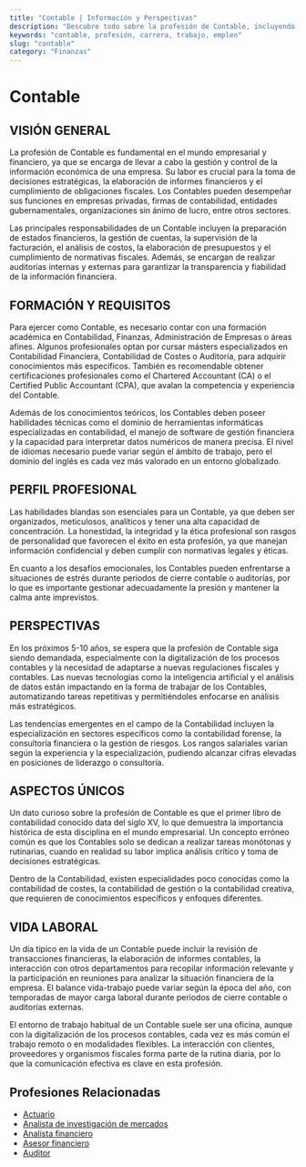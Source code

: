 ```yaml
---
title: "Contable | Información y Perspectivas"
description: "Descubre todo sobre la profesión de Contable, incluyendo responsabilidades, requisitos y oportunidades."
keywords: "contable, profesión, carrera, trabajo, empleo"
slug: "contable"
category: "Finanzas"
---
```


# Contable

## VISIÓN GENERAL

La profesión de Contable es fundamental en el mundo empresarial y financiero, ya que se encarga de llevar a cabo la gestión y control de la información económica de una empresa. Su labor es crucial para la toma de decisiones estratégicas, la elaboración de informes financieros y el cumplimiento de obligaciones fiscales. Los Contables pueden desempeñar sus funciones en empresas privadas, firmas de contabilidad, entidades gubernamentales, organizaciones sin ánimo de lucro, entre otros sectores.

Las principales responsabilidades de un Contable incluyen la preparación de estados financieros, la gestión de cuentas, la supervisión de la facturación, el análisis de costos, la elaboración de presupuestos y el cumplimiento de normativas fiscales. Además, se encargan de realizar auditorías internas y externas para garantizar la transparencia y fiabilidad de la información financiera.

## FORMACIÓN Y REQUISITOS

Para ejercer como Contable, es necesario contar con una formación académica en Contabilidad, Finanzas, Administración de Empresas o áreas afines. Algunos profesionales optan por cursar másters especializados en Contabilidad Financiera, Contabilidad de Costes o Auditoría, para adquirir conocimientos más específicos. También es recomendable obtener certificaciones profesionales como el Chartered Accountant (CA) o el Certified Public Accountant (CPA), que avalan la competencia y experiencia del Contable.

Además de los conocimientos teóricos, los Contables deben poseer habilidades técnicas como el dominio de herramientas informáticas especializadas en contabilidad, el manejo de software de gestión financiera y la capacidad para interpretar datos numéricos de manera precisa. El nivel de idiomas necesario puede variar según el ámbito de trabajo, pero el dominio del inglés es cada vez más valorado en un entorno globalizado.

## PERFIL PROFESIONAL

Las habilidades blandas son esenciales para un Contable, ya que deben ser organizados, meticulosos, analíticos y tener una alta capacidad de concentración. La honestidad, la integridad y la ética profesional son rasgos de personalidad que favorecen el éxito en esta profesión, ya que manejan información confidencial y deben cumplir con normativas legales y éticas.

En cuanto a los desafíos emocionales, los Contables pueden enfrentarse a situaciones de estrés durante periodos de cierre contable o auditorías, por lo que es importante gestionar adecuadamente la presión y mantener la calma ante imprevistos.

## PERSPECTIVAS

En los próximos 5-10 años, se espera que la profesión de Contable siga siendo demandada, especialmente con la digitalización de los procesos contables y la necesidad de adaptarse a nuevas regulaciones fiscales y contables. Las nuevas tecnologías como la inteligencia artificial y el análisis de datos están impactando en la forma de trabajar de los Contables, automatizando tareas repetitivas y permitiéndoles enfocarse en análisis más estratégicos.

Las tendencias emergentes en el campo de la Contabilidad incluyen la especialización en sectores específicos como la contabilidad forense, la consultoría financiera o la gestión de riesgos. Los rangos salariales varían según la experiencia y la especialización, pudiendo alcanzar cifras elevadas en posiciones de liderazgo o consultoría.

## ASPECTOS ÚNICOS

Un dato curioso sobre la profesión de Contable es que el primer libro de contabilidad conocido data del siglo XV, lo que demuestra la importancia histórica de esta disciplina en el mundo empresarial. Un concepto erróneo común es que los Contables solo se dedican a realizar tareas monótonas y rutinarias, cuando en realidad su labor implica análisis crítico y toma de decisiones estratégicas.

Dentro de la Contabilidad, existen especialidades poco conocidas como la contabilidad de costes, la contabilidad de gestión o la contabilidad creativa, que requieren de conocimientos específicos y enfoques diferentes.

## VIDA LABORAL

Un día típico en la vida de un Contable puede incluir la revisión de transacciones financieras, la elaboración de informes contables, la interacción con otros departamentos para recopilar información relevante y la participación en reuniones para analizar la situación financiera de la empresa. El balance vida-trabajo puede variar según la época del año, con temporadas de mayor carga laboral durante periodos de cierre contable o auditorías externas.

El entorno de trabajo habitual de un Contable suele ser una oficina, aunque con la digitalización de los procesos contables, cada vez es más común el trabajo remoto o en modalidades flexibles. La interacción con clientes, proveedores y organismos fiscales forma parte de la rutina diaria, por lo que la comunicación efectiva es clave en esta profesión.
## Profesiones Relacionadas

- [Actuario](/profesiones/actuario/)
- [Analista de investigación de mercados](/profesiones/analista-de-investigacion-de-mercados/)
- [Analista financiero](/profesiones/analista-financiero/)
- [Asesor financiero](/profesiones/asesor-financiero/)
- [Auditor](/profesiones/auditor/)

